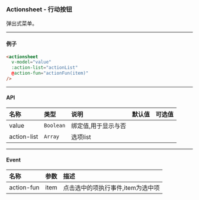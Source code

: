 ### Actionsheet - 行动按钮
弹出式菜单。

---
#### 例子
```html
<actionsheet
  v-model="value"
  :action-list="actionList"
  @action-fun="actionFun(item)"
/>
```
---
#### API
| 名称        | 类型       | 说明                | 默认值   | 可选值         |
|:----------- |:--------- |:------------------- |:------- |:-------------- |
| value       | `Boolean` | 绑定值,用于显示与否   |         |                |
| action-list | `Array`   | 选项list             |         |                |

---

#### Event
| 名称       | 参数  | 描述               |
|:---------- |:---- |:------------------ |
| action-fun | item | 点击选中的项执行事件,item为选中项 |
